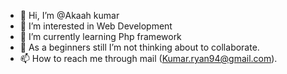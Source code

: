 - 👋 Hi, I’m @Akaah kumar
- 👀 I’m interested in Web Development
- 🌱 I’m currently learning Php framework
- 💞️ As a beginners still I’m not thinking about to collaborate.
- 📫 How to reach me through mail (Kumar.ryan94@gmail.com).

<!---
Akaah94/Akaah94 is a ✨ special ✨ repository because its `README.md` (this file) appears on your GitHub profile.
You can click the Preview link to take a look at your changes.
--->
